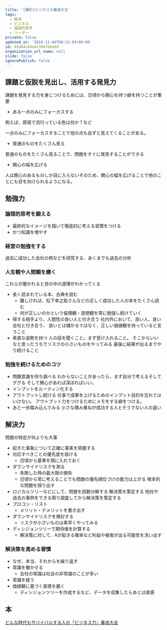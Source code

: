 ```yaml
---
title: '[要約]ビジネス力養成大全'
tags:
  - 解決
  - ビジネス
  - 論理的思考
  - リーダー
private: false
updated_at: '2024-11-04T00:32:03+09:00'
id: 03a64c04e413947e6e6d
organization_url_name: null
slide: false
ignorePublish: false
---
```

## 課題と仮説を見出し、活用する発見力

課題を発見する力を身につけるためには、日頃から関心を持つ癖を持つことが重要

- ある一点のみにフォーカスする

例えば、原宿で流行っている色は何か？など

一点のみにフォーカスすることで他の点も自ずと見えてくることがある。

- 普通のものをたくさん見る

普通のものをたくさん見ることで、問題をすぐに発見することができる

- 関心の幅を広げる

人は関心のあるものしか目に入らないそのため、関心の幅を広げることで他のことにも目を向けられるようになる。

## 勉強力
### 論理的思考を鍛える
- 最終的なイメージを描いて徹底的に考える習慣をつける
- かつ知識を増やす
### 経営の勉強をする
過去に成功した会社の例などを研究する、あくまでも過去の分析
### 人生観や人間観を磨く
これらが磨かれると世の中の道理がわかってくる
- 長く読まれている本、古典を読む
    - 難しければ、松下幸之助さんなどの正しく成功した人の本をたくさん読む
    - 何が正しいのかという倫理観・道徳観を常に勉強し続けていく
- 得する相手より、人間性の良い人と付き合う
社内外において、良い人、良い会社と付き合う、
良いとは儲かるではなく、正しい価値観を持っていると言うこと
- 素直な姿勢を持つ
人の話を聞くこと。まず受け入れること。
そこからいいなと思ったうちでリスクの小さいものをやってみる
最後に結果が出るまでやり続けること
### 勉強を続けるためのコツ
- 問題意識を持ち調べる
わからないことがあったら、まず自分で考えるそしてググる
そして関心があれば深ぼればいい。
- インプットをルーティン化する
- アウトプットし続ける
仕事で成果を上げるためのインプット目的を忘れてはいけない。
アウトプット力をつけるためにメモをする癖をつける。
- あと一歩踏み込んでみる
小さな積み重ねが成功する人とそうでない人の違い
## 解決力
問題の特定が何よりも大事
- 起きた事象について正確に事実を把握する
- 対応すべきことの優先度を設ける
    - 日頃から基準を頭に入れておく
- ダウンサイドリスクを測る
    - 失敗した時の最大限の損失
    - 日頃から常に考えることでも問題の優先順位づけの能力は上がる
根本的な問題を探り出す
- ロジカルツリーなどにして、問題を因数分解する
解決策を策定する
他社や過去の事例をできる限り調査してから解決策を策定する
- プロコン・リスト
    - メリット・デメリットを書き出す
- ダウンサイドリスクを検討する
    - リスクが小さいものは素早くやってみる
- ディシジョンツリーで期待値を計算する
    - 解決策に対して、Aが起きる確率など利益や被害が出る可能性を洗い出す
### 解決策を高める習慣
- なぜ、本当、それからを繰り返す
- 常識を働かせる
    - 会社の常識は社会の非常識のことが多い
- 常識を疑う
- 価値観に基づく直感を磨く
    - ディシジョンツリーを作成するなど、データを収集したらあとは直感
## 本
[どんな時代もサバイバルする人の「ビジネス力」養成大全](https://amzn.to/3zDGDnK)

